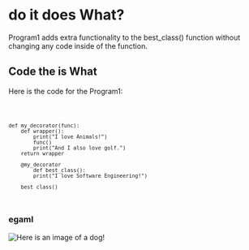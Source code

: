 # do it does What?
Program1 adds extra functionality to the best_class() function without changing any code inside of the function. 

## Code the is What
Here is the code for the Program1:

<code> 

    def my_decorator(func):
        def wrapper():
            print("I love Animals!")
            func()
            print("And I also love golf.")
        return wrapper

        @my_decorator
            def best_class():
            print("I love Software Engineering!")

        best_class() 
        
</code>

### egamI

![Here is an image of a dog!](https://www.startpage.com/av/proxy-image?piurl=https%3A%2F%2Fbreedingbusiness.com%2Fwp-content%2Fuploads%2F2021%2F07%2Fcutest-small-white-dog-breeds.jpg&sp=1739248672T34c83ad7a5be93ec17d1bf9ffdbe68a4f0c1f1f277e0a1f7af0e14b5dfaadc6b)
